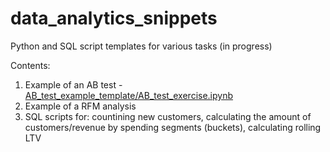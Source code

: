 # data_analytics_snippets

Python and SQL script templates for various tasks (in progress)

Contents:
1) Example of an AB test - [AB_test_example_template/AB_test_exercise.ipynb](https://github.com/HustonBold/data_analytics_snippets/blob/d469453daf97aa60ecfde6554305797c13568760/AB_test_example_template/AB_test_exercise.ipynb)
3) Example of a RFM analysis 
4) SQL scripts for: countining new customers, calculating the amount of customers/revenue by spending segments (buckets), calculating rolling LTV
